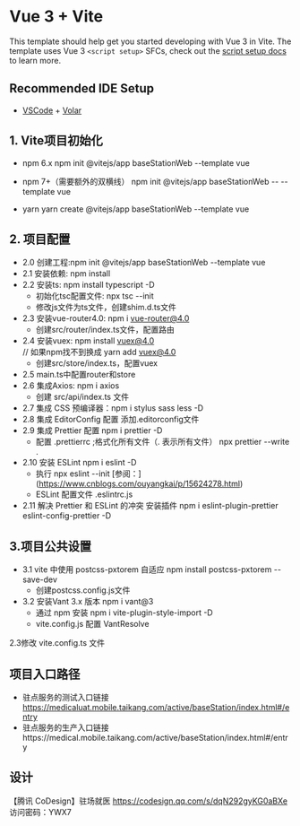 # Vue 3 + Vite

This template should help get you started developing with Vue 3 in Vite. The template uses Vue 3 `<script setup>` SFCs, check out the [script setup docs](https://v3.vuejs.org/api/sfc-script-setup.html#sfc-script-setup) to learn more.

## Recommended IDE Setup

- [VSCode](https://code.visualstudio.com/) + [Volar](https://marketplace.visualstudio.com/items?itemName=johnsoncodehk.volar)


## 1. Vite项目初始化
-  npm 6.x
npm init @vitejs/app baseStationWeb --template vue

-  npm 7+（需要额外的双横线）
npm init @vitejs/app baseStationWeb -- --template vue

-  yarn
yarn create @vitejs/app baseStationWeb --template vue

## 2. 项目配置
- 2.0 创建工程:npm init @vitejs/app baseStationWeb --template vue
- 2.1 安装依赖: npm install  
- 2.2 安装ts: npm install typescript -D
  - 初始化tsc配置文件:   npx tsc --init
  - 修改js文件为ts文件，创建shim.d.ts文件
- 2.3 安装vue-router4.0: npm i vue-router@4.0
  - 创建src/router/index.ts文件，配置路由
- 2.4 安装vuex: npm install vuex@4.0   
    // 如果npm找不到换成 yarn add vuex@4.0
  - 创建src/store/index.ts，配置vuex
- 2.5 main.ts中配置router和store
- 2.6 集成Axios: npm i axios 
    - 创建 src/api/index.ts 文件
- 2.7 集成 CSS 预编译器：npm i stylus  sass  less -D
- 2.8 集成 EditorConfig 配置 添加.editorconfig文件
- 2.9 集成 Prettier 配置 npm i prettier -D
    - 配置 .prettierrc  ;格式化所有文件（. 表示所有文件）   npx prettier --write .
- 2.10 安装 ESLint npm i eslint -D
    - 执行 npx eslint --init [参阅：] (https://www.cnblogs.com/ouyangkai/p/15624278.html)
    - ESLint 配置文件 .eslintrc.js
- 2.11 解决 Prettier 和 ESLint 的冲突
  安装插件 npm i eslint-plugin-prettier eslint-config-prettier -D

## 3.项目公共设置
- 3.1 vite 中使用 postcss-pxtorem 自适应  npm install postcss-pxtorem --save-dev
  - 创建postcss.config.js文件
  <!-- - 安装 amfe-flexible npm i amfe-flexible -D
  - npm i  autoprefixer -D
  - main.ts文件中  import 'amfe-flexible/index.js' -->
  <!-- - npm i autoprefixer   编码autoRem  文件 -->
- 3.2 安装Vant 3.x 版本 npm i vant@3
  - 通过 npm 安装 npm i vite-plugin-style-import -D
  - vite.config.js 配置 VantResolve



2.3修改 vite.config.ts 文件


## 项目入口路径
- 驻点服务的测试入口链接 https://medicaluat.mobile.taikang.com/active/baseStation/index.html#/entry
- 驻点服务的生产入口链接https://medical.mobile.taikang.com/active/baseStation/index.html#/entry

## 设计
【腾讯 CoDesign】驻场就医
https://codesign.qq.com/s/dqN292gyKG0aBXe
访问密码：YWX7  


